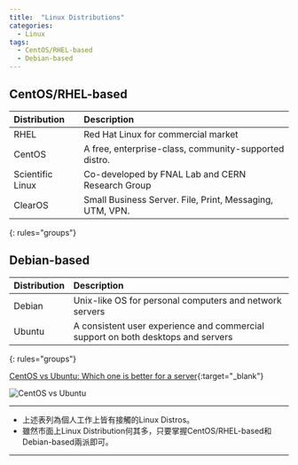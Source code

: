 ```yaml
---
title:  "Linux Distributions"
categories: 
  - Linux
tags:
  - CentOS/RHEL-based
  - Debian-based
---
```


## CentOS/RHEL-based

| Distribution    | Description                                             |
|:----------------|:--------------------------------------------------------|
| RHEL            | Red Hat Linux for commercial market                     | 
| CentOS          | A free, enterprise-class, community-supported distro.   |
| Scientific Linux| Co-developed by FNAL Lab and CERN Research Group        |
| ClearOS         | Small Business Server. File, Print, Messaging, UTM, VPN.| 
{: rules="groups"}


## Debian-based

| Distribution    | Description                                                                     |
|:----------------|:--------------------------------------------------------------------------------|
| Debian          | Unix-like OS for personal computers and network servers                         | 
| Ubuntu          | A consistent user experience and commercial support on both desktops and servers| 
{: rules="groups"}


[CentOS vs Ubuntu: Which one is better for a server](https://thishosting.rocks/centos-vs-ubuntu-server/){:target="_blank"}

![CentOS vs Ubuntu](https://thishosting.rocks/wp-content/uploads/2017/01/centos-vs-ubuntu.jpg)


***

* 上述表列為個人工作上皆有接觸的Linux Distros。
* 雖然市面上Linux Distribution何其多，只要掌握CentOS/RHEL-based和Debian-based兩派即可。 

***

